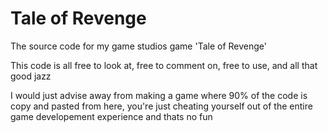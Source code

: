 # Tale of Revenge
The source code for my game studios game 'Tale of Revenge'

This code is all free to look at, free to comment on, free to use, and all that good jazz

I would just advise away from making a game where 90% of the code is copy and pasted from here, you're just cheating yourself out of the entire game developement experience and thats no fun
